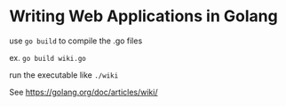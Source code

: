 # Writing Web Applications in Golang

use `go build` to compile the .go files

ex. `go build wiki.go`

run the executable like `./wiki`

See https://golang.org/doc/articles/wiki/
